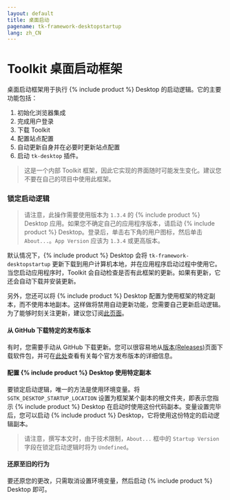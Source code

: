 ```yaml
---
layout: default
title: 桌面启动
pagename: tk-framework-desktopstartup
lang: zh_CN
---
```


# Toolkit 桌面启动框架

桌面启动框架用于执行 {% include product %} Desktop 的启动逻辑。它的主要功能包括：

1. 初始化浏览器集成
2. 完成用户登录
3. 下载 Toolkit
4. 配置站点配置
5. 自动更新自身并在必要时更新站点配置
6. 启动 `tk-desktop` 插件。

> 这是一个内部 Toolkit 框架，因此它实现的界面随时可能发生变化。建议您不要在自己的项目中使用此框架。

### 锁定启动逻辑

> 请注意，此操作需要使用版本为 `1.3.4` 的 {% include product %} Desktop 应用。如果您不确定自己的应用程序版本，请启动 {% include product %} Desktop。登录后，单击右下角的用户图标，然后单击 `About...`。`App Version` 应该为 `1.3.4` 或更高版本。

默认情况下，{% include product %} Desktop 会将 `tk-framework-desktopstartup` 更新下载到用户计算机本地，并在应用程序启动过程中使用它。当您启动应用程序时，Toolkit 会自动检查是否有此框架的更新。如果有更新，它还会自动下载并安装更新。

另外，您还可以将 {% include product %} Desktop 配置为使用框架的特定副本，而不使用本地副本。这样做将禁用自动更新功能，您需要自己更新启动逻辑。为了能够时刻关注更新，建议您订阅[此页面](https://support.shotgunsoftware.com/hc/zh-cn/articles/219040058)。

#### 从 GitHub 下载特定的发布版本

有时，您需要手动从 GitHub 下载更新。您可以很容易地从[版本(Releases)](https://github.com/shotgunsoftware/tk-framework-desktopstartup/releases)页面下载软件包，并可在[此处](https://support.shotgunsoftware.com/hc/en-us/articles/219040058#toc_release_notes)查看有关每个官方发布版本的详细信息。

#### 配置 {% include product %} Desktop 使用特定副本

要锁定启动逻辑，唯一的方法是使用环境变量。将 `SGTK_DESKTOP_STARTUP_LOCATION` 设置为框架某个副本的根文件夹，即表示您指示 {% include product %} Desktop 在启动时使用这份代码副本。变量设置完毕后，您可以启动 {% include product %} Desktop，它将使用这份特定的启动逻辑副本。

> 请注意，撰写本文时，由于技术限制，`About...` 框中的 `Startup Version` 字段在锁定启动逻辑时将为 `Undefined`。

#### 还原至旧的行为

要还原您的更改，只需取消设置环境变量，然后启动 {% include product %} Desktop 即可。
